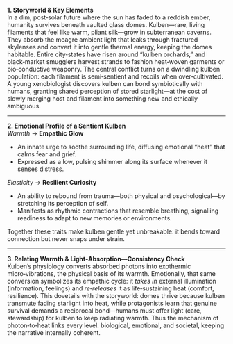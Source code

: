 **1. Storyworld & Key Elements**  
In a dim, post‑solar future where the sun has faded to a reddish ember, humanity survives beneath vaulted glass domes. Kulben—rare, living filaments that feel like warm, pliant silk—grow in subterranean caverns. They absorb the meagre ambient light that leaks through fractured skylenses and convert it into gentle thermal energy, keeping the domes habitable. Entire city‑states have risen around “kulben orchards,” and black‑market smugglers harvest strands to fashion heat‑woven garments or bio‑conductive weaponry. The central conflict turns on a dwindling kulben population: each filament is semi‑sentient and recoils when over‑cultivated. A young xenobiologist discovers kulben can bond symbiotically with humans, granting shared perception of stored starlight—at the cost of slowly merging host and filament into something new and ethically ambiguous.

---

**2. Emotional Profile of a Sentient Kulben**  
*Warmth* → **Empathic Glow**  
- An innate urge to soothe surrounding life, diffusing emotional “heat” that calms fear and grief.  
- Expressed as a low, pulsing shimmer along its surface whenever it senses distress.

*Elasticity* → **Resilient Curiosity**  
- An ability to rebound from trauma—both physical and psychological—by stretching its perception of self.  
- Manifests as rhythmic contractions that resemble breathing, signalling readiness to adapt to new memories or environments.

Together these traits make kulben gentle yet unbreakable: it bends toward connection but never snaps under strain.

---

**3. Relating Warmth & Light‑Absorption—Consistency Check**  
Kulben’s physiology converts absorbed photons into exothermic micro‑vibrations, the physical basis of its warmth. Emotionally, that same conversion symbolizes its empathic cycle: it *takes in* external illumination (information, feelings) and *re‑releases* it as life‑sustaining heat (comfort, resilience). This dovetails with the storyworld: domes thrive because kulben transmute fading starlight into heat, while protagonists learn that genuine survival demands a reciprocal bond—humans must offer light (care, stewardship) for kulben to keep radiating warmth. Thus the mechanism of photon‑to‑heat links every level: biological, emotional, and societal, keeping the narrative internally coherent.
